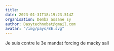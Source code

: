 ```yaml
---
title: 
date: 2023-01-31T18:19:23.514Z
organisation: Demba assane sy
author: Dasytechnobat@gmail.com 
avatar: "/img/pays/BE.svg"
---
```


Je suis contre le 3e mandat forcing de macky sall
